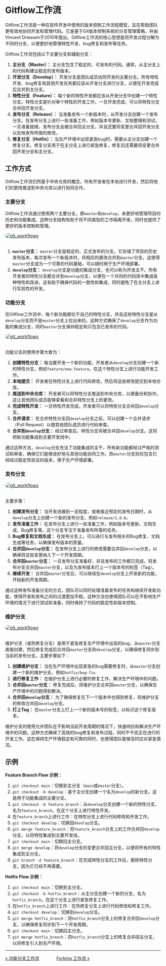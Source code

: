 # Gitflow工作流

Gitflow工作流是一种在软件开发中使用的版本控制工作流程模型，旨在帮助团队更有效地协同开发和管理代码。它是基于Git版本控制系统的分支管理策略，并由Vincent Driessen于2010年提出。Gitflow工作流的核心思想是将开发过程分解为不同的分支，以便更好地管理特性开发、bug修复和发布等任务。

Gitflow工作流包括以下主要分支和辅助分支：

1. **主分支（Master）：** 主分支包含了稳定的、可发布的代码。通常，从主分支上的代码构建出稳定的发布版本。
2. **开发分支（Develop）：** 开发分支是团队成员协同开发的主要分支。所有特性开发、bug修复和其他开发任务都应该从开发分支进行分支，以便在开发完成后合并到主分支。
3. **特性分支（Feature）：** 每个新的特性开发都应该从开发分支中创建一个特性分支。特性分支是针对单个特性的开发工作，一旦开发完成，可以将特性分支合并回开发分支。
4. **发布分支（Release）：** 当准备发布一个新版本时，从开发分支创建一个发布分支。在发布分支上进行一些准备工作，例如版本号更新、文档整理和测试。一旦准备就绪，发布分支会被合并回主分支，并且还要将变更合并回开发分支以反映发布所做的修改。
5. **修复分支（Hotfix）：** 当生产环境中出现紧急bug时，需要从主分支创建一个修复分支。修复分支用于在主分支上进行紧急修复，修复后还需要将变更合并回开发分支和主分支。

## 工作方式

Gitflow工作流仍然基于中央仓库的概念，所有开发者在本地进行开发，然后将他们的更改推送到中央仓库以进行协同合作。

### 主要分支

Gitflow工作流通过使用两个主要分支，即`master`和`develop`，来更好地管理项目的历史和功能集成。这种分支结构有助于将不同类型的工作隔离开来，同时也提供了更好的版本控制和管理。


<a href="https://github.com/zheng-yi-yi/myNotes/Tools_and_Environment/Git/git_workflows">
<img src="images/gitflow-01.png" alt="git_workflows" style="display: block; margin: 0 auto; max-width: 100%; height: auto; border-radius: 10px;">
</a>

<br />


1. **`master`分支：** `master`分支是稳定的、正式发布的分支。它存储了项目的历史发布版本，每次发布一个新版本时，将相应的更改合并到`master`分支。这使得`master`分支成为一个可靠的代码基础，可以随时用于生产环境部署。
2. **`develop`分支：** `develop`分支是功能的集成分支，也可以称为开发主干。所有开发者的特性分支都合并到`develop`分支，以便在一个共同的代码库中集成各种特性和改进。这有助于确保代码的一致性和集成，同时避免了在主分支上进行实验性的开发。


### 功能分支

在Gitflow工作流中，每个新功能都位于自己的特性分支，并且这些特性分支是从`develop`分支而不是`master`分支上拉出来的。这种方式确保了`develop`分支作为功能的集成分支，同时`master`分支保持稳定和只包含已发布的代码。




<a href="https://github.com/zheng-yi-yi/myNotes/Tools_and_Environment/Git/git_workflows">
<img src="images/gitflow-02.png" alt="git_workflows" style="display: block; margin: 0 auto; max-width: 100%; height: auto; border-radius: 10px;">
</a>

<br />


功能分支的使用步骤大致为：

1. **创建特性分支：** 每当要开发一个新的功能，开发者从`develop`分支创建一个新的特性分支，例如`feature/new-feature`。在这个特性分支上进行功能开发工作。
2. **本地提交：** 开发者在特性分支上进行代码修改，然后将这些修改提交到本地仓库。
3. **推送到中央仓库：** 开发者可以将特性分支推送到中央仓库，以便备份和协作。这让其他团队成员能够查看和合并特性分支上的更改。
4. **完成特性开发：** 一旦特性开发完成，开发者可以将特性分支合并回`develop`分支。
5. **合并请求：** 在合并特性分支回`develop`分支之前，可以创建一个合并请求（Pull Request）以便其他团队成员进行代码审查。
6. **合并到`develop`分支：** 经过审查后，特性分支将被合并回`develop`分支。这将把新功能集成到主要开发线中。

通过这种方法，`develop`分支充当了功能集成的主干，所有新功能都经过严格的测试和审查，确保它们能够良好地与其他功能协同工作。而`master`分支则仅包含已经经过稳定性验证的版本，用于生产环境部署。

### 发布分支




<a href="https://github.com/zheng-yi-yi/myNotes/Tools_and_Environment/Git/git_workflows">
<img src="images/gitflow-03.png" alt="git_workflows" style="display: block; margin: 0 auto; max-width: 100%; height: auto; border-radius: 10px;">
</a>

<br />


主要步骤：

1. **创建发布分支：** 当开发进展到一定程度，或者接近预定的发布日期时，从`develop`分支上创建一个新的发布分支，例如`release/1.0.0`。
2. **发布准备工作：** 在发布分支上进行一些准备工作，例如版本号更新、文档生成、Bug修复等。这个分支专注于准备发布所需的任务。
3. **Bug修复和文档生成：** 在发布分支上，可以进行与发布相关的Bug修复、文档生成等任务，以确保发布版本的质量。
4. **合并回`develop`分支：** 在发布分支上进行的修改需要合并回`develop`分支，以确保将这些变更纳入下一个开发周期。
5. **合并回`master`分支：** 一旦发布分支准备好，并且发布的工作都已完成，将发布分支合并回`master`分支，以及为发布版本打上一个版本号的标签（Tag）。
6. **继续开发：** 合并回`master`分支后，可以继续在`develop`分支上开发新的功能，开始新的开发周期。

通过这种发布准备分支的方式，团队可以同时处理准备发布的任务和继续开发新功能，使得开发和发布之间的过渡更加平稳。这种方法也使得团队可以在不影响生产环境的情况下进行测试和准备，同时保持了代码的稳定性和版本控制。


### 维护分支




<a href="https://github.com/zheng-yi-yi/myNotes/Tools_and_Environment/Git/git_workflows">
<img src="images/gitflow-04.png" alt="git_workflows" style="display: block; margin: 0 auto; max-width: 100%; height: auto; border-radius: 10px;">
</a>

<br />


维护分支（或热修复分支）是用于紧急修复生产环境中出现的bug，从`master`分支直接创建，然后修复完成后合并回`master`分支和`develop`分支，以确保修复同步到当前的发布分支。主要步骤如下：

1. **创建维护分支：** 当在生产环境中出现紧急的bug需要修复时，从`master`分支创建一个新的维护分支，例如`hotfix/bug-fix`.
2. **进行修复工作：** 在维护分支上进行必要的修复工作，解决生产环境中的问题。
3. **合并回`master`分支：** 修复完成后，将维护分支合并回`master`分支，以确保生产环境中的问题得到解决。
4. **合并回`develop`分支：** 为了确保修复在下一个版本中也得到修复，将维护分支的修改合并回`develop`分支。
5. **打上Tag：** 在`master`分支上打上一个新的版本号的标签，以标识这个修复版本。

维护分支的使用允许团队在不影响当前开发周期的情况下，快速响应和解决生产环境中的问题。这种方式确保了高效的bug修复和发布过程，同时不干扰正在进行的开发工作。这在保持生产环境稳定和可靠的同时，也使得团队能够及时应对紧急情况。

## 示例

**Feature Branch Flow 示例：**

1. `git checkout main`：切换到主分支（`main`或`master`分支）。
2. `git checkout -b develop`：基于主分支创建一个名为`develop`的新分支。这是用于功能集成的主要分支。
3. `git checkout -b feature_branch`：从`develop`分支创建一个新的特性分支，名为`feature_branch`。在这个分支上进行特性开发。
4. 在`feature_branch`上进行工作：在特性分支上进行代码修改和开发工作。
5. `git checkout develop`：切换回`develop`分支。
6. `git merge feature_branch`：将`feature_branch`分支上的工作合并回`develop`分支，以将特性集成到主要开发线。
7. `git checkout main`：切换回主分支。
8. `git merge develop`：将`develop`分支的变更合并回主分支，以便将所有的特性集成到主分支。
9. `git branch -d feature_branch`：在完成特性分支的工作后，删除特性分支，因为它已经不再需要。

**Hotfix Flow 示例：**

1. `git checkout main`：切换到主分支。
2. `git checkout -b hotfix_branch`：从主分支创建一个新的分支，名为`hotfix_branch`。在这个分支上进行紧急修复工作。
3. 在`hotfix_branch`上进行工作：在热修复分支上进行代码修改和修复工作。
4. `git checkout develop`：切换到`develop`分支。
5. `git merge hotfix_branch`：将`hotfix_branch`分支上的修复合并回`develop`分支，以确保修复同步到下一个开发周期。
6. `git checkout main`：切换回主分支。
7. `git merge hotfix_branch`：将`hotfix_branch`分支上的修复合并回主分支，以将修复引入到生产环境。


---

[« 功能分支工作流](workflow_feature_branch.md)　　　　[Forking 工作流 »](workflow_forking.md)
